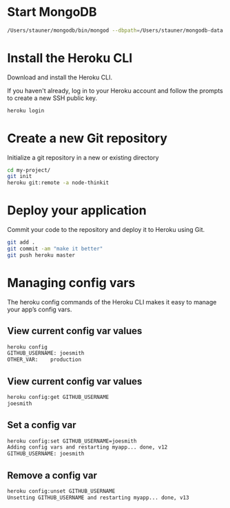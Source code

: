 # Start MongoDB

```bash
/Users/stauner/mongodb/bin/mongod --dbpath=/Users/stauner/mongodb-data
```

# Install the Heroku CLI
Download and install the Heroku CLI.

If you haven't already, log in to your Heroku account and follow the prompts to create a new SSH public key.

```bash
heroku login
````

# Create a new Git repository
Initialize a git repository in a new or existing directory

```bash
cd my-project/
git init
heroku git:remote -a node-thinkit
````

# Deploy your application
Commit your code to the repository and deploy it to Heroku using Git.

```bash
git add .
git commit -am "make it better"
git push heroku master
```

# Managing config vars
The heroku config commands of the Heroku CLI makes it easy to manage your app’s config vars.

## View current config var values
```bash
heroku config
GITHUB_USERNAME: joesmith
OTHER_VAR:    production
```

## View current config var values
```bash
heroku config:get GITHUB_USERNAME
joesmith
````

## Set a config var
```bash
heroku config:set GITHUB_USERNAME=joesmith
Adding config vars and restarting myapp... done, v12
GITHUB_USERNAME: joesmith
```

## Remove a config var
```bash
heroku config:unset GITHUB_USERNAME
Unsetting GITHUB_USERNAME and restarting myapp... done, v13
```